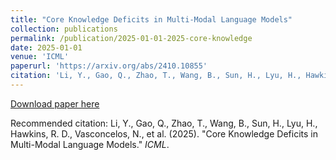 ```yaml
---
title: "Core Knowledge Deficits in Multi-Modal Language Models"
collection: publications
permalink: /publication/2025-01-01-2025-core-knowledge
date: 2025-01-01
venue: 'ICML'
paperurl: 'https://arxiv.org/abs/2410.10855'
citation: 'Li, Y., Gao, Q., Zhao, T., Wang, B., Sun, H., Lyu, H., Hawkins, R. D., Vasconcelos, N., et al. (2025). &quot;Core Knowledge Deficits in Multi-Modal Language Models.&quot; <i>ICML</i>.'
---
```


<a href='https://arxiv.org/abs/2410.10855'>Download paper here</a>

Recommended citation: Li, Y., Gao, Q., Zhao, T., Wang, B., Sun, H., Lyu, H., Hawkins, R. D., Vasconcelos, N., et al. (2025). "Core Knowledge Deficits in Multi-Modal Language Models." <i>ICML</i>.